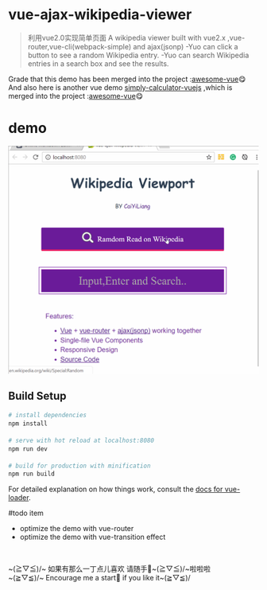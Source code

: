 # vue-ajax-wikipedia-viewer

> 利用vue2.0实现简单页面
> A wikipedia viewer built with vue2.x ,vue-router,vue-cli(webpack-simple) and ajax(jsonp) 
>  -Yuo can click a button to see a random Wikipedia entry.
>  -Yuo can search Wikipedia entries in a search box and see the results.

Grade that this demo has been merged into the project :<a href="https://github.com/vuejs/awesome-vue">awesome-vue</a>:yum:
And also here is another vue demo <a href="https://github.com/CaiYiLiang/simply-calculator-vuejs">simply-calculator-vuejs</a> ,which is merged into the project :<a href="https://github.com/vuejs/awesome-vue">awesome-vue</a>:yum:


# demo
<img src="./img/wikipedia-viewer.gif" alt="wikipedia-viewer.vuejs-demo">



## Build Setup

``` bash
# install dependencies
npm install

# serve with hot reload at localhost:8080
npm run dev

# build for production with minification
npm run build
```

For detailed explanation on how things work, consult the [docs for vue-loader](http://vuejs.github.io/vue-loader).

#todo item
- optimize the demo with vue-router 
- optimize the demo with vue-transition effect  
<br>

~(≧▽≦)/~  如果有那么一丁点儿喜欢 请随手🌟~(≧▽≦)/~啦啦啦 <br>
~(≧▽≦)/~  Encourage me a start🌟 if you like it~(≧▽≦)/
